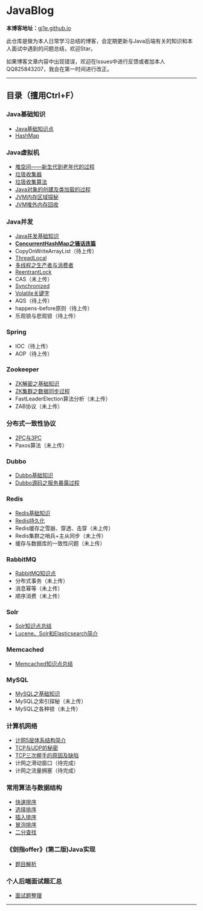 # JavaBlog

**本博客地址：**[gj1e.github.io](https://gj1e.github.io)

此仓库是做为本人日常学习总结的博客，会定期更新与Java后端有关的知识和本人面试中遇到的问题总结，欢迎Star。

如果博客文章内容中出现错误，欢迎在Issues中进行反馈或者加本人QQ825843207，我会在第一时间进行改正。

---
## 目录（擅用Ctrl+F）

### Java基础知识 ###

- [Java基础知识点](https://gj1e.github.io/posts/2020/03/java%E5%9F%BA%E7%A1%80%E7%9F%A5%E8%AF%86%E7%82%B9/)
- [HashMap](https://gj1e.github.io/posts/2020/03/hashmap%E6%80%BB%E7%BB%93/)


### Java虚拟机 ###

- [堆空间——新生代到老年代的过程](https://gj1e.github.io/posts/2019/12/jvm%E5%A0%86%E7%A9%BA%E9%97%B4%E7%9F%A5%E8%AF%86%E7%82%B9/)
- [垃圾收集器](https://gj1e.github.io/posts/2019/10/jvm%E5%9E%83%E5%9C%BE%E6%94%B6%E9%9B%86%E5%99%A8/)
- [垃圾收集算法](https://gj1e.github.io/posts/2019/10/jvm%E5%9E%83%E5%9C%BE%E6%94%B6%E9%9B%86%E7%AE%97%E6%B3%95/)
- [Java对象的创建及类加载的过程](https://gj1e.github.io/posts/2019/10/java%E5%AF%B9%E8%B1%A1%E7%9A%84%E5%88%9B%E5%BB%BA%E5%8F%8A%E7%B1%BB%E5%8A%A0%E8%BD%BD%E7%9A%84%E8%BF%87%E7%A8%8B/)
- [JVM内存区域探秘](https://gj1e.github.io/posts/2019/10/jvm%E5%86%85%E5%AD%98%E5%8C%BA%E5%9F%9F/)
- [JVM堆外内存回收](https://gj1e.github.io/posts/2020/03/jvm%E5%A0%86%E5%A4%96%E5%86%85%E5%AD%98%E5%9B%9E%E6%94%B6/)

### Java并发 ###

- [Java并发基础知识](https://gj1e.github.io/posts/2019/11/java%E5%B9%B6%E5%8F%91%E5%9F%BA%E7%A1%80%E7%9F%A5%E8%AF%86%E7%82%B9/)
- **[ConcurrentHashMap之骚话连篇](https://gj1e.github.io/posts/2020/03/concurrenthashmap%E6%8E%A2%E7%A7%98/)**
- CopyOnWriteArrayList（待上传）
- [ThreadLocal](https://gj1e.github.io/posts/2020/03/threadlocal%E6%8E%A2%E7%A7%98/)
- [多线程之生产者与消费者](https://gj1e.github.io/posts/2019/12/%E7%94%9F%E4%BA%A7%E8%80%85%E4%B8%8E%E6%B6%88%E8%B4%B9%E8%80%85%E9%97%AE%E9%A2%98/)
- [ReentrantLock](https://gj1e.github.io/posts/2019/11/reentrantlock/)
- CAS（未上传）
- [Synchronized](https://gj1e.github.io/posts/2019/11/synchronized%E5%85%B3%E9%94%AE%E5%AD%97/)
- [Volatile关键字](https://gj1e.github.io/posts/2019/11/volatile%E5%85%B3%E9%94%AE%E5%AD%97/)
- AQS（待上传）
- happens-before原则（待上传）
- 乐观锁与悲观锁（待上传）


### Spring ###

- IOC（待上传）
- AOP（待上传）

### Zookeeper ###

- [ZK解密之基础知识](https://gj1e.github.io/posts/2019/10/zookeeper/)
- [ZK集群之数据同步过程](https://gj1e.github.io/posts/2019/10/zab%E9%9B%86%E7%BE%A4%E6%95%B0%E6%8D%AE%E5%90%8C%E6%AD%A5%E8%BF%87%E7%A8%8B/)
- FastLeaderElection算法分析（未上传）
- ZAB协议（未上传）

### 分布式一致性协议 ###

- [2PC与3PC](https://gj1e.github.io/posts/2019/10/%E5%88%86%E5%B8%83%E5%BC%8F%E4%B8%80%E8%87%B4%E6%80%A7%E5%8D%8F%E8%AE%AE2pc3pc/)
- Paxos算法（未上传）

### Dubbo ###

- [Dubbo基础知识](https://gj1e.github.io/posts/2019/10/dubbo/)
- [Dubbo源码之服务暴露过程](https://gj1e.github.io/posts/2020/03/dubbo%E6%BA%90%E7%A0%81%E8%A7%A3%E6%9E%90%E6%9C%8D%E5%8A%A1%E6%9A%B4%E9%9C%B2%E8%BF%87%E7%A8%8B/)

### Redis ###

- [Redis基础知识](https://gj1e.github.io/posts/2019/11/redis/)
- [Redis持久化](https://gj1e.github.io/posts/2019/11/redis%E7%9A%84%E6%8C%81%E4%B9%85%E5%8C%96/)
- Redis缓存之雪崩、穿透、击穿（未上传）
- Redis集群之哨兵+主从同步（未上传）
- 缓存与数据库的一致性问题（未上传）

### RabbitMQ ###

- [RabbitMQ知识点](https://gj1e.github.io/posts/2019/10/rabbitmq/)
- 分布式事务（未上传）
- 消息幂等（未上传）
- 顺序消费（未上传）


### Solr ###

- [Solr知识点总结](https://gj1e.github.io/categories/%E5%88%86%E5%B8%83%E5%BC%8F%E6%90%9C%E7%B4%A2/)
- [Lucene、Solr和Elasticsearch简介](https://gj1e.github.io/posts/2019/10/lucenesolr%E5%92%8Celasticsearch%E4%BB%8B%E7%BB%8D/)

### Memcached ###
- [Memcached知识点总结](https://gj1e.github.io/posts/2019/10/memcached/)

### MySQL ###

- [MySQL之基础知识](https://gj1e.github.io/categories/mysql/)
- MySQL之索引探秘（未上传）
- MySQL之各种锁（未上传）

### 计算机网络 ###

- [计网5层体系结构简介](https://gj1e.github.io/posts/2019/10/%E8%AE%A1%E7%BD%915%E5%B1%82%E4%BD%93%E7%B3%BB%E7%BB%93%E6%9E%84%E7%AE%80%E4%BB%8B/)
- [TCP与UDP的秘密](https://gj1e.github.io/posts/2019/10/tcp%E5%8D%8F%E8%AE%AE%E4%B8%8Eudp%E5%8D%8F%E8%AE%AE/)
- [TCP三次握手的原因及缺陷](https://gj1e.github.io/posts/2019/11/tcp%E4%B8%89%E6%AC%A1%E6%8F%A1%E6%89%8B%E7%9A%84%E5%8E%9F%E5%9B%A0%E5%8F%8A%E7%BC%BA%E9%99%B7/)
- 计网之滑动窗口（待完成）
- 计网之流量拥塞（待完成）

### 常用算法与数据结构 ###

- [快速排序](https://gj1e.github.io/posts/2019/12/%E5%BF%AB%E9%80%9F%E6%8E%92%E5%BA%8F/)
- [选择排序](https://gj1e.github.io/posts/2019/12/%E9%80%89%E6%8B%A9%E6%8E%92%E5%BA%8F/)
- [插入排序](https://gj1e.github.io/posts/2019/12/%E6%8F%92%E5%85%A5%E6%8E%92%E5%BA%8F/)
- [冒泡排序](https://gj1e.github.io/posts/2019/12/%E5%86%92%E6%B3%A1%E6%8E%92%E5%BA%8F/)
- [二分查找](https://gj1e.github.io/posts/2019/12/%E4%BA%8C%E5%88%86%E6%9F%A5%E6%89%BE/)

### 《剑指offer》(第二版)Java实现 ###
- [题目解析](https://github.com/GJ1e/coding-interviews)

### 个人后端面试题汇总 ###
- [面试题整理](https://gj1e.github.io/categories/java%E5%90%8E%E7%AB%AF%E9%9D%A2%E8%AF%95%E9%A2%98%E6%80%BB%E7%BB%93/)

---
